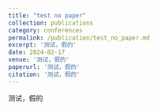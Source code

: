 ```yaml
---
title: "test no paper"
collection: publications
category: conferences
permalink: /publication/test_no_paper.md
excerpt: '测试，假的'
date: 2024-02-17
venue: '测试，假的'
paperurl: '测试，假的'
citation: '测试，假的'
---
```

测试，假的
